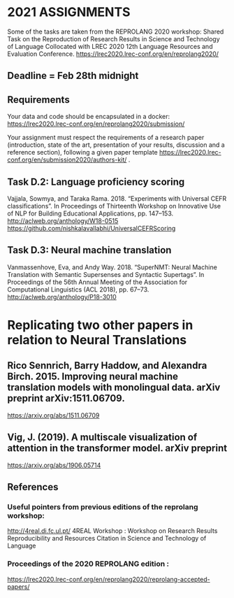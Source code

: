 # 2021 ASSIGNMENTS


Some of the tasks are taken from the REPROLANG 2020 workshop: Shared Task on the Reproduction of Research Results in Science and Technology of Language
Collocated with LREC 2020 12th Language Resources and Evaluation Conference.
<https://lrec2020.lrec-conf.org/en/reprolang2020/>



## Deadline = Feb 28th midnight

## Requirements
Your data and code should be encapsulated in a docker:
<https://lrec2020.lrec-conf.org/en/reprolang2020/submission/>

Your assignment must respect the requirements of a research paper (introduction, state of the art, presentation of your results, discussion and a reference section), following a given paper template <https://lrec2020.lrec-conf.org/en/submission2020/authors-kit/> .   


## Task D.2: Language proficiency scoring
Vajjala, Sowmya, and Taraka Rama. 2018. “Experiments with Universal CEFR classifications”. In Proceedings of Thirteenth Workshop on Innovative Use of NLP for Building Educational Applications, pp. 147–153.
<http://aclweb.org/anthology/W18-0515>  \
<https://github.com/nishkalavallabhi/UniversalCEFRScoring>

## Task D.3: Neural machine translation
Vanmassenhove, Eva, and Andy Way. 2018. “SuperNMT: Neural Machine Translation with Semantic Supersenses and Syntactic Supertags”. In Proceedings of the 56th Annual Meeting of the Association for Computational Linguistics (ACL 2018), pp. 67–73.
<http://aclweb.org/anthology/P18-3010>


# Replicating two other papers in relation to Neural Translations

## Rico Sennrich, Barry Haddow, and Alexandra Birch. 2015. Improving neural machine translation models with monolingual data. arXiv preprint arXiv:1511.06709.
<https://arxiv.org/abs/1511.06709>

## Vig, J. (2019). A multiscale visualization of attention in the transformer model. arXiv preprint 
<https://arxiv.org/abs/1906.05714>


## References
### Useful pointers from previous editions of the reprolang workshop: 
<http://4real.di.fc.ul.pt/> 4REAL Workshop : Workshop on Research Results Reproducibility and Resources Citation in Science and Technology of Language

### Proceedings of the 2020 REPROLANG edition :
<https://lrec2020.lrec-conf.org/en/reprolang2020/reprolang-accepted-papers/>










